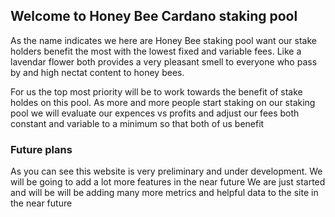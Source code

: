 ## Welcome to Honey Bee Cardano staking pool

As the name indicates we here are Honey Bee staking pool want our stake holders benefit the most with the lowest fixed and variable fees. Like a lavendar flower both provides a very pleasant smell to everyone who pass by and high nectat content to honey bees.

For us the top most priority will be to work towards the benefit of stake holdes on this pool. As more and more people start staking on our staking pool we will evaluate our expences vs profits and adjust our fees both constant and variable to a minimum so that both of us benefit

### Future plans

As you can see this website is very preliminary and under development. We will be going to add a lot more features in the near future
We are just started and will be will be adding many more metrics and helpful data to the site in the near future


